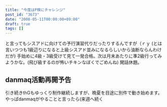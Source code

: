 ```yaml
---
title: "今度はP検にチャレンジ"
post_id: "3673"
date: "2008-05-11T00:00:00+09:00"
draft: true
tags: []
---
```



と言ってもシスアドに向けての予行演習代りだったりするんですが（ｒｙ (とは言いつつも1級辺りになると上級シスアド並みになるらしいから油断ならんわけだが) 手始めに4級・3級受けて見て一発合格。次は月末あたりに準2級行ってみようかな。(飛び級するのが怖いチキンなぼくでごめんね)  閑話休題。
## danmaq活動再開予告
引き続きthGもゆっくり制作継続しますが、晩夏を目途に別件で動き始めます。やっぱdanmaqがやることと言ったら(来週へ続く
